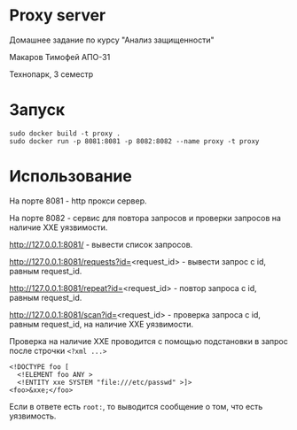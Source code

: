 # Proxy server
Домашнее задание по курсу "Анализ защищенности"

Макаров Тимофей АПО-31

Технопарк, 3 семестр
# Запуск
```
sudo docker build -t proxy . 
sudo docker run -p 8081:8081 -p 8082:8082 --name proxy -t proxy
```
# Использование
На порте 8081 - http прокси сервер.

На порте 8082 - сервис для повтора запросов и проверки запросов на наличие XXE уязвимости.

http://127.0.0.1:8081/ - вывести список запросов.

http://127.0.0.1:8081/requests?id=<request_id> - вывести запрос с id, равным request_id.

http://127.0.0.1:8081/repeat?id=<request_id> - повтор запроса с id, равным request_id.

http://127.0.0.1:8081/scan?id=<request_id> - проверка запроса с id, равным request_id, на наличие XXE уязвимости.

Проверка на наличие XXE проводится с помощью подстановки в запрос после строчки ```<?xml ...>```
```
<!DOCTYPE foo [
  <!ELEMENT foo ANY >
  <!ENTITY xxe SYSTEM "file:///etc/passwd" >]>
<foo>&xxe;</foo>
```
Если в ответе есть ```root:```, то выводится сообщение о том, что есть уязвимость.
